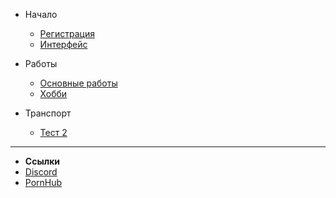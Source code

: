 - Начало

  - [Регистрация](main/registration.md)
  - [Интерфейс](main/interface.md)

- Работы

  - [Основные работы](main/jobs.md)
  - [Хобби](main/hobby.md)

- Транспорт

  - [Тест 2](main/test2.md)

***
- **Ссылки**
- [Discord](https://discord.gg/znBZsnJt8p)
- [PornHub](https://gta.live/)